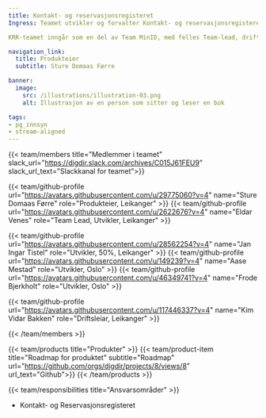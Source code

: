 ```yaml
---
title: Kontakt- og reservasjonsregisteret
Ingress: Teamet utvikler og forvalter Kontakt- og reservasjonsregisteret - Primærkilden for innbyggernes digitale kontaktinformasjon

KRR-teamet inngår som en del av Team MinID, med felles Team-lead, driftsleder og Service Manager

navigation_link:
  title: Produkteier
  subtitle: Sture Domaas Førre

banner:
  image:
    src: /illustrations/illustration-03.png
    alt: Illustrasjon av en person som sitter og leser en bok

tags:
- pg_innsyn
- stream-aligned
---
```


{{< team/members title="Medlemmer i teamet" slack_url="https://digdir.slack.com/archives/C015J61FEU9" slack_url_text="Slackkanal for teamet">}}

  {{< team/github-profile url="https://avatars.githubusercontent.com/u/29775060?v=4" name="Sture Domaas Førre" role="Produkteier,  Leikanger" >}}
  {{< team/github-profile url="https://avatars.githubusercontent.com/u/2622676?v=4" name="Eldar Venes" role="Team Lead, Utvikler, Leikanger" >}}

  {{< team/github-profile url="https://avatars.githubusercontent.com/u/28562254?v=4" name="Jan Ingar Tistel" role="Utvikler, 50%, Leikanger" >}}
  {{< team/github-profile url="https://avatars.githubusercontent.com/u/149239?v=4" name="Aase Mestad" role="Utvikler, Oslo" >}}
  {{< team/github-profile url="https://avatars.githubusercontent.com/u/46349741?v=4" name="Frode Bjerkholt" role="Utvikler, Oslo" >}}

  {{< team/github-profile url="https://avatars.githubusercontent.com/u/117446337?v=4" name="Kim Vidar Bakken" role="Driftsleiar, Leikanger" >}}

{{< /team/members >}}

{{< team/products title="Produkter" >}}
{{< team/product-item title="Roadmap for produktet" subtitle="Roadmap" url="https://github.com/orgs/digdir/projects/8/views/8" url_text="Github">}}
{{< /team/products >}}

{{< team/responsibilities title="Ansvarsområder" >}}

- Kontakt- og Reservasjonsregisteret 
